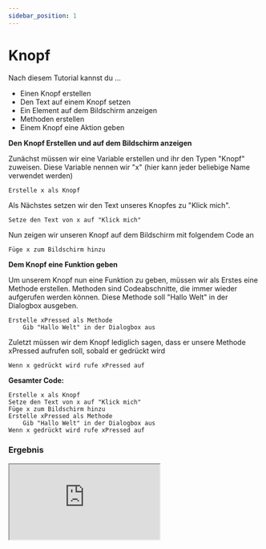 ```yaml
---
sidebar_position: 1
---
```


# Knopf

Nach diesem Tutorial kannst du ...
- Einen Knopf erstellen
- Den Text auf einem Knopf setzen
- Ein Element auf dem Bildschirm anzeigen
- Methoden erstellen
- Einem Knopf eine Aktion geben

**Den Knopf Erstellen und auf dem Bildschirm anzeigen**

Zunächst müssen wir eine Variable erstellen und ihr den Typen "Knopf" zuweisen. Diese Variable nennen wir "x"
(hier kann jeder beliebige Name verwendet werden)

```
Erstelle x als Knopf
```

Als Nächstes setzen wir den Text unseres Knopfes zu "Klick mich".

```
Setze den Text von x auf "Klick mich"
```

Nun zeigen wir unseren Knopf auf dem Bildschirm mit folgendem Code an

```
Füge x zum Bildschirm hinzu
```

**Dem Knopf eine Funktion geben**

Um unserem Knopf nun eine Funktion zu geben, müssen wir als Erstes eine Methode erstellen.
Methoden sind Codeabschnitte, die immer wieder aufgerufen werden können. Diese Methode soll "Hallo Welt" in der Dialogbox ausgeben.

```
Erstelle xPressed als Methode
    Gib "Hallo Welt" in der Dialogbox aus
```

Zuletzt müssen wir dem Knopf lediglich sagen, dass er unsere Methode xPressed aufrufen soll, sobald er gedrückt wird

```
Wenn x gedrückt wird rufe xPressed auf
```

**Gesamter Code:**

```
Erstelle x als Knopf
Setze den Text von x auf "Klick mich"
Füge x zum Bildschirm hinzu
Erstelle xPressed als Methode
    Gib "Hallo Welt" in der Dialogbox aus
Wenn x gedrückt wird rufe xPressed auf
```

### Ergebnis

<iframe src="https://craftions.net/incode/preview.html?code=bGV0IHggPSBkb2N1bWVudC5jcmVhdGVFbGVtZW50KCdidXR0b24nKQp4LmlubmVyVGV4dCA9ICJLbGljayBtaWNoIgpkb2N1bWVudC5ib2R5LmFwcGVuZENoaWxkKHgpCnguc2V0QXR0cmlidXRlKCdvbmNsaWNrJywgJ3hHZWRy/GNrdCgpJykKZnVuY3Rpb24geEdlZHL8Y2t0KCkKewphbGVydCgiSGFsbG8gV2VsdCIpCn0K"></iframe>
